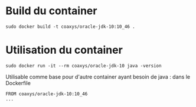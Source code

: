 Build du container
==================
```
sudo docker build -t coaxys/oracle-jdk-10:10_46 .
```

Utilisation du container
========================
```
sudo docker run -it --rm coaxys/oracle-jdk-10 java -version
```

Utilisable comme base pour d'autre container ayant besoin de java :
dans le Dockerfile
```
FROM coaxys/oracle-jdk-10:10_46
...
```
